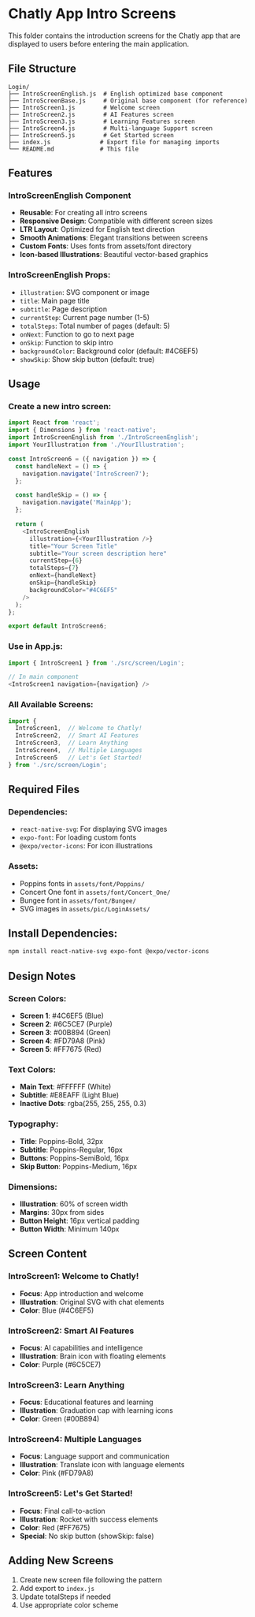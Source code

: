 # Chatly App Intro Screens

This folder contains the introduction screens for the Chatly app that are displayed to users before entering the main application.

## File Structure

```
Login/
├── IntroScreenEnglish.js  # English optimized base component
├── IntroScreenBase.js     # Original base component (for reference)
├── IntroScreen1.js        # Welcome screen
├── IntroScreen2.js        # AI Features screen
├── IntroScreen3.js        # Learning Features screen
├── IntroScreen4.js        # Multi-language Support screen
├── IntroScreen5.js        # Get Started screen
├── index.js              # Export file for managing imports
└── README.md             # This file
```

## Features

### IntroScreenEnglish Component
- **Reusable**: For creating all intro screens
- **Responsive Design**: Compatible with different screen sizes
- **LTR Layout**: Optimized for English text direction
- **Smooth Animations**: Elegant transitions between screens
- **Custom Fonts**: Uses fonts from assets/font directory
- **Icon-based Illustrations**: Beautiful vector-based graphics

### IntroScreenEnglish Props:
- `illustration`: SVG component or image
- `title`: Main page title
- `subtitle`: Page description
- `currentStep`: Current page number (1-5)
- `totalSteps`: Total number of pages (default: 5)
- `onNext`: Function to go to next page
- `onSkip`: Function to skip intro
- `backgroundColor`: Background color (default: #4C6EF5)
- `showSkip`: Show skip button (default: true)

## Usage

### Create a new intro screen:

```javascript
import React from 'react';
import { Dimensions } from 'react-native';
import IntroScreenEnglish from './IntroScreenEnglish';
import YourIllustration from './YourIllustration';

const IntroScreen6 = ({ navigation }) => {
  const handleNext = () => {
    navigation.navigate('IntroScreen7');
  };

  const handleSkip = () => {
    navigation.navigate('MainApp');
  };

  return (
    <IntroScreenEnglish
      illustration={<YourIllustration />}
      title="Your Screen Title"
      subtitle="Your screen description here"
      currentStep={6}
      totalSteps={7}
      onNext={handleNext}
      onSkip={handleSkip}
      backgroundColor="#4C6EF5"
    />
  );
};

export default IntroScreen6;
```

### Use in App.js:

```javascript
import { IntroScreen1 } from './src/screen/Login';

// In main component
<IntroScreen1 navigation={navigation} />
```

### All Available Screens:

```javascript
import { 
  IntroScreen1,  // Welcome to Chatly!
  IntroScreen2,  // Smart AI Features  
  IntroScreen3,  // Learn Anything
  IntroScreen4,  // Multiple Languages
  IntroScreen5   // Let's Get Started!
} from './src/screen/Login';
```

## Required Files

### Dependencies:
- `react-native-svg`: For displaying SVG images
- `expo-font`: For loading custom fonts
- `@expo/vector-icons`: For icon illustrations

### Assets:
- Poppins fonts in `assets/font/Poppins/`
- Concert One font in `assets/font/Concert_One/`
- Bungee font in `assets/font/Bungee/`
- SVG images in `assets/pic/LoginAssets/`

## Install Dependencies:

```bash
npm install react-native-svg expo-font @expo/vector-icons
```

## Design Notes

### Screen Colors:
- **Screen 1**: #4C6EF5 (Blue)
- **Screen 2**: #6C5CE7 (Purple)
- **Screen 3**: #00B894 (Green)
- **Screen 4**: #FD79A8 (Pink)
- **Screen 5**: #FF7675 (Red)

### Text Colors:
- **Main Text**: #FFFFFF (White)
- **Subtitle**: #E8EAFF (Light Blue)
- **Inactive Dots**: rgba(255, 255, 255, 0.3)

### Typography:
- **Title**: Poppins-Bold, 32px
- **Subtitle**: Poppins-Regular, 16px
- **Buttons**: Poppins-SemiBold, 16px
- **Skip Button**: Poppins-Medium, 16px

### Dimensions:
- **Illustration**: 60% of screen width
- **Margins**: 30px from sides
- **Button Height**: 16px vertical padding
- **Button Width**: Minimum 140px

## Screen Content

### IntroScreen1: Welcome to Chatly!
- **Focus**: App introduction and welcome
- **Illustration**: Original SVG with chat elements
- **Color**: Blue (#4C6EF5)

### IntroScreen2: Smart AI Features
- **Focus**: AI capabilities and intelligence
- **Illustration**: Brain icon with floating elements
- **Color**: Purple (#6C5CE7)

### IntroScreen3: Learn Anything
- **Focus**: Educational features and learning
- **Illustration**: Graduation cap with learning icons
- **Color**: Green (#00B894)

### IntroScreen4: Multiple Languages
- **Focus**: Language support and communication
- **Illustration**: Translate icon with language elements
- **Color**: Pink (#FD79A8)

### IntroScreen5: Let's Get Started!
- **Focus**: Final call-to-action
- **Illustration**: Rocket with success elements
- **Color**: Red (#FF7675)
- **Special**: No skip button (showSkip: false)

## Adding New Screens

1. Create new screen file following the pattern
2. Add export to `index.js`
3. Update totalSteps if needed
4. Use appropriate color scheme
